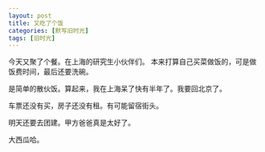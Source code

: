 ```yaml
---
layout: post
title: 又吃了个饭
categories: [默写旧时光]
tags: [旧时光]
---
```


今天又聚了个餐。在上海的研究生小伙伴们。 本来打算自己买菜做饭的，可是做饭费时间，最后还要洗碗。

是简单的散伙饭。算起来，我在上海呆了快有半年了。我要回北京了。

车票还没有买，房子还没有租。有可能留宿街头。

明天还要去团建。甲方爸爸真是太好了。

大西瓜哈。
